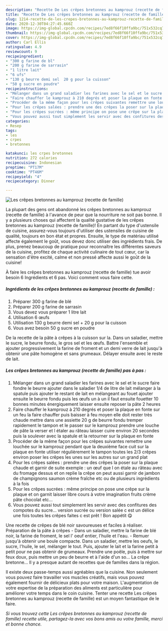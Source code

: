 ```yaml
---
description: "Recette De Les crêpes bretonnes au kamprouz (recette de famille)"
title: "Recette De Les crêpes bretonnes au kamprouz (recette de famille)"
slug: 1214-recette-de-les-crepes-bretonnes-au-kamprouz-recette-de-famille
date: 2020-12-30T04:27:45.660Z
image: https://img-global.cpcdn.com/recipes/7ed8f66f10ffa9bc/751x532cq70/les-crepes-bretonnes-au-kamprouz-recette-de-famille-photo-principale-de-la-recette.jpg
thumbnail: https://img-global.cpcdn.com/recipes/7ed8f66f10ffa9bc/751x532cq70/les-crepes-bretonnes-au-kamprouz-recette-de-famille-photo-principale-de-la-recette.jpg
cover: https://img-global.cpcdn.com/recipes/7ed8f66f10ffa9bc/751x532cq70/les-crepes-bretonnes-au-kamprouz-recette-de-famille-photo-principale-de-la-recette.jpg
author: Carl Ellis
ratingvalue: 4.9
reviewcount: 9
recipeingredient:
- "300 g farine de bl"
- "200 g farine de sarrasin"
- "1 litre lait"
- "6 ufs"
- "130 g beurre demi sel  20 g pour la cuisson"
- "50 g sucre en poudre"
recipeinstructions:
- "Mélanger dans un grand saladier les farines avec le sel et le sucre faire fondre le beurre ajouter dans le saladier 1/4 de litre de lait mélanger à la spatule puis ajouter le restant de lait en mélangeant au fouet ajouter ensuite le beurre fondu puis les œufs un à un il faut ensuite fouetter 10 bonnes minutes énergiquement laisser ensuite reposer la pâte 2 heures"
- "Faire chauffer le kamprouz à 210 degrés et poser la plaque en fonte sur un feu la faire chauffer puis baisser à feu moyen elle doit rester très chaude mettre dans une assiette 20 g de beurre fondu tremper rapidement le tampon et le passer sur le kamprouz prendre une louche de pâte la verser et l étaler au râteau laisser cuire environ 20 secondes puis la soulever avec la spatule et la retourner sur la plaque en fonte"
- "Procéder de la même façon pour les crêpes suivantes remettre une louchée sur le kamprouz pendant que la deuxième face cuit sur la plaque en fonte utiliser régulièrement le tampon toutes les 2/3 crêpes environ poser les crêpes les unes sur les autres sur un grand plat"
- "Pour les crêpes salées : prendre une des crêpes la poser sur la plaque chaude et garnir de suite exemple : un œuf que l on étale au râteau avec du fromage dessus et on replie la crêpe on peut aussi garnir de jambon de champignons saumon crème fraîche etc ou de plusieurs ingrédients à la fois"
- "Pour les crêpes sucrées : même principe on pose une crêpe sur la plaque et on garnit laisser libre cours à votre imagination fruits crème pâte chocolat etc..."
- "Vous pouvez aussi tout simplement les servir avec des confitures des compotes du sucre... version sucrée ou version salée c est un délice une fois toutes les crêpes faites c est prêt ! Bon appétit 😋"
categories:
- Resep
tags:
- les
- crpes
- bretonnes

katakunci: les crpes bretonnes 
nutrition: 272 calories
recipecuisine: Indonesian
preptime: "PT17M"
cooktime: "PT46M"
recipeyield: "4"
recipecategory: Dinner

---
```



![Les crêpes bretonnes au kamprouz (recette de famille)](https://img-global.cpcdn.com/recipes/7ed8f66f10ffa9bc/751x532cq70/les-crepes-bretonnes-au-kamprouz-recette-de-famille-photo-principale-de-la-recette.jpg)

La plupart des gens ont abandonné les crêpes bretonnes au kamprouz (recette de famille) à l'avance de peur que la nourriture ne soit pas bonne. Il y a plusieurs choses qui affectent la qualité gustative de les crêpes bretonnes au kamprouz (recette de famille)! En partant du type d'ustensile de cuisine, assurez-vous toujours d'utiliser des ustensiles de cuisine de qualité, toujours en bon état et propres. Ensuite, le type de matériau utilisé affecte également le goût, vous devez donc utiliser des ingrédients frais. De plus, prenez beaucoup de pratique pour reconnaître les différentes saveurs de la cuisine, profitez de chaque activité culinaire de tout cœur, car la sensation d'être excité, calme et non pressé affecte aussi le goût de la cuisine!

<!--inarticleads1-->

À faire les crêpes bretonnes au kamprouz (recette de famille) tue avoir besoin 6 Ingrédients et 6 pas. Voici comment vous faire cette.

##### Ingrédients de les crêpes bretonnes au kamprouz (recette de famille) :

1. Préparer 300 g farine de blé
1. Préparer 200 g farine de sarrasin
1. Vous devez vous préparer 1 litre lait
1. Utilisation 6 œufs
1. Utilisation 130 g beurre demi sel + 20 g pour la cuisson
1. Vous avez besoin 50 g sucre en poudre


De la recette de la pâte à crêpes à la cuisson sur la. Dans un saladier, mettre le sucre, le beurre fondu, le gros sel et les œufs. Battre l&#39;ensemble et ajouter progressivement la farine de froment et un demi verre de lait jusqu&#39;à obtenir une pâte homogène et sans grumeaux. Délayer ensuite avec le reste de lait. 

<!--inarticleads2-->

##### Les crêpes bretonnes au kamprouz (recette de famille) pas à pas :

1. Mélanger dans un grand saladier les farines avec le sel et le sucre faire fondre le beurre ajouter dans le saladier 1/4 de litre de lait mélanger à la spatule puis ajouter le restant de lait en mélangeant au fouet ajouter ensuite le beurre fondu puis les œufs un à un il faut ensuite fouetter 10 bonnes minutes énergiquement laisser ensuite reposer la pâte 2 heures
1. Faire chauffer le kamprouz à 210 degrés et poser la plaque en fonte sur un feu la faire chauffer puis baisser à feu moyen elle doit rester très chaude mettre dans une assiette 20 g de beurre fondu tremper rapidement le tampon et le passer sur le kamprouz prendre une louche de pâte la verser et l étaler au râteau laisser cuire environ 20 secondes puis la soulever avec la spatule et la retourner sur la plaque en fonte
1. Procéder de la même façon pour les crêpes suivantes remettre une louchée sur le kamprouz pendant que la deuxième face cuit sur la plaque en fonte utiliser régulièrement le tampon toutes les 2/3 crêpes environ poser les crêpes les unes sur les autres sur un grand plat
1. Pour les crêpes salées : prendre une des crêpes la poser sur la plaque chaude et garnir de suite exemple : un œuf que l on étale au râteau avec du fromage dessus et on replie la crêpe on peut aussi garnir de jambon de champignons saumon crème fraîche etc ou de plusieurs ingrédients à la fois
1. Pour les crêpes sucrées : même principe on pose une crêpe sur la plaque et on garnit laisser libre cours à votre imagination fruits crème pâte chocolat etc...
1. Vous pouvez aussi tout simplement les servir avec des confitures des compotes du sucre... version sucrée ou version salée c est un délice une fois toutes les crêpes faites c est prêt ! Bon appétit 😋


Une recette de crêpes de blé noir savoureuses et faciles à réaliser. Préparation de la pâte à crêpes - Dans un saladier, mettre la farine de blé noir, la farine de froment, le sel l&#39; oeuf entier, l&#39;huile et l&#39;eau. - Remuer jusqu&#39;à obtenir une boule compacte. Dans un saladier, mettre les oeufs, le sucre, l&#39;huile, le sel, mélanger le tout. Puis, ajouter le lait et la farine petit à petit pour ne pas obtenir de grumeaux. Prendre une poêle, puis à mettre sur feux doux, puis mettre un peu de beurre et à l&#39;aide d&#39;un so… La crêpe bretonne… Il y a presque autant de recettes que de familles dans la région. 

<!--inarticleads1-->

<p>
Il existe deux passe-temps aussi agréables que la cuisine. Non seulement vous pouvez faire travailler vos muscles créatifs, mais vous pouvez également fournir de délicieux plats pour votre maison. L'augmentation de votre expertise de la préparation des aliments est particulière pour améliorer votre temps dans le coin cuisine. Tenter une recette Les crêpes bretonnes au kamprouz (recette de famille) est un moyen fantastique de le faire.
</p>

<p>
<i>Si vous trouvez cette Les crêpes bretonnes au kamprouz (recette de famille) recette utile, partagez-la avec vos bons amis ou votre famille, merci et bonne chance.</i>
</p>
